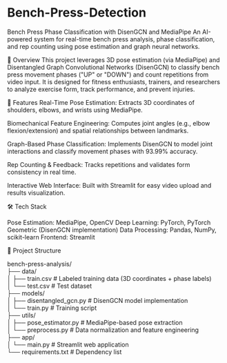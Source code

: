 # Bench-Press-Detection
Bench Press Phase Classification with DisenGCN and MediaPipe
An AI-powered system for real-time bench press analysis, phase classification, and rep counting using pose estimation and graph neural networks.

📌 Overview
This project leverages 3D pose estimation (via MediaPipe) and Disentangled Graph Convolutional Networks (DisenGCN) to classify bench press movement phases ("UP" or "DOWN") and count repetitions from video input. It is designed for fitness enthusiasts, trainers, and researchers to analyze exercise form, track performance, and prevent injuries.

🚀 Features
Real-Time Pose Estimation: Extracts 3D coordinates of shoulders, elbows, and wrists using MediaPipe.

Biomechanical Feature Engineering: Computes joint angles (e.g., elbow flexion/extension) and spatial relationships between landmarks.

Graph-Based Phase Classification: Implements DisenGCN to model joint interactions and classify movement phases with 93.99% accuracy.

Rep Counting & Feedback: Tracks repetitions and validates form consistency in real time.

Interactive Web Interface: Built with Streamlit for easy video upload and results visualization.

🛠️ Tech Stack

Pose Estimation: MediaPipe, OpenCV
Deep Learning: PyTorch, PyTorch Geometric (DisenGCN implementation)
Data Processing: Pandas, NumPy, scikit-learn
Frontend: Streamlit

📂 Project Structure

  bench-press-analysis/  
  ├── data/  
  │   ├── train.csv            # Labeled training data (3D coordinates + phase labels)  
  │   └── test.csv             # Test dataset  
  ├── models/  
  │   ├── disentangled_gcn.py  # DisenGCN model implementation  
  │   └── train.py             # Training script  
  ├── utils/  
  │   ├── pose_estimator.py    # MediaPipe-based pose extraction  
  │   └── preprocess.py        # Data normalization and feature engineering  
  ├── app/  
  │   └── main.py              # Streamlit web application  
  └── requirements.txt         # Dependency list  
